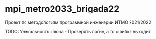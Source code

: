# mpi_metro2033_brigada22
Проект по методологиям программной инженерии ИТМО 2021/2022

TODO:
Уникальность ключа - Проверять логин, а то ошибка выходит





